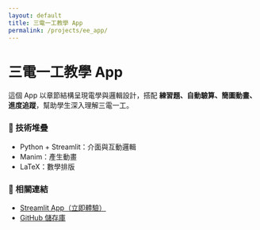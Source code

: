 ```yaml
---
layout: default
title: 三電一工教學 App
permalink: /projects/ee_app/
---
```


<div class="content-container">
  <h1>三電一工教學 App</h1>

  <p>這個 App 以章節結構呈現電學與邏輯設計，搭配 <strong>練習題、自動驗算、簡圖動畫、進度追蹤</strong>，幫助學生深入理解三電一工。</p>

  <h3>🔧 技術堆疊</h3>
  <ul>
    <li>Python + Streamlit：介面與互動邏輯</li>
    <li>Manim：產生動畫</li>
    <li>LaTeX：數學排版</li>
  </ul>

  <h3>🔗 相關連結</h3>
  <ul>
    <li><a href="https://go-big-or-go-home.streamlit.app/" target="_blank">Streamlit App（立即體驗）</a></li>
    <li><a href="https://github.com/your-repo/ee_app" target="_blank">GitHub 儲存庫</a></li>
  </ul>
</div>
